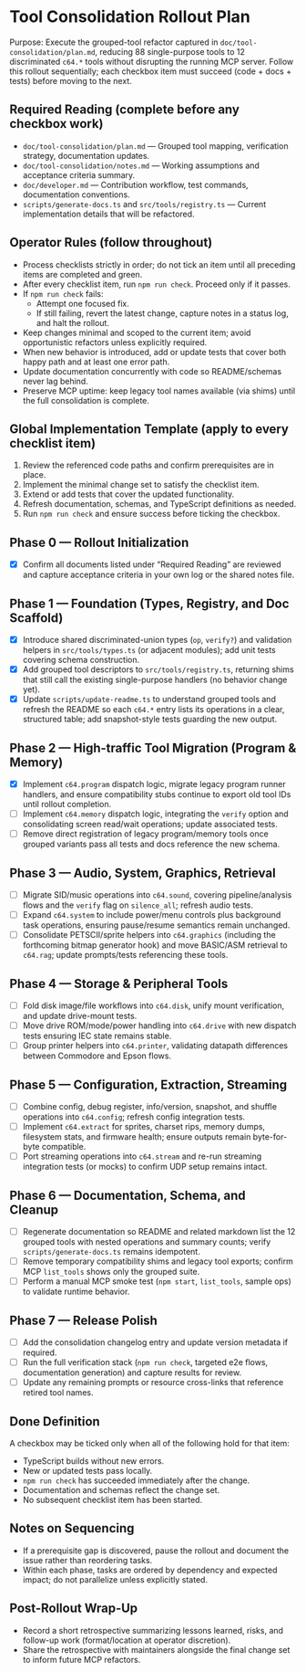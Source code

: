 # Tool Consolidation Rollout Plan

Purpose: Execute the grouped-tool refactor captured in `doc/tool-consolidation/plan.md`, reducing 88 single-purpose tools to 12 discriminated `c64.*` tools without disrupting the running MCP server. Follow this rollout sequentially; each checkbox item must succeed (code + docs + tests) before moving to the next.

## Required Reading (complete before any checkbox work)

- `doc/tool-consolidation/plan.md` — Grouped tool mapping, verification strategy, documentation updates.
- `doc/tool-consolidation/notes.md` — Working assumptions and acceptance criteria summary.
- `doc/developer.md` — Contribution workflow, test commands, documentation conventions.
- `scripts/generate-docs.ts` and `src/tools/registry.ts` — Current implementation details that will be refactored.

## Operator Rules (follow throughout)

- Process checklists strictly in order; do not tick an item until all preceding items are completed and green.
- After every checklist item, run `npm run check`. Proceed only if it passes.
- If `npm run check` fails:
  - Attempt one focused fix.
  - If still failing, revert the latest change, capture notes in a status log, and halt the rollout.
- Keep changes minimal and scoped to the current item; avoid opportunistic refactors unless explicitly required.
- When new behavior is introduced, add or update tests that cover both happy path and at least one error path.
- Update documentation concurrently with code so README/schemas never lag behind.
- Preserve MCP uptime: keep legacy tool names available (via shims) until the full consolidation is complete.

## Global Implementation Template (apply to every checklist item)

1. Review the referenced code paths and confirm prerequisites are in place.
2. Implement the minimal change set to satisfy the checklist item.
3. Extend or add tests that cover the updated functionality.
4. Refresh documentation, schemas, and TypeScript definitions as needed.
5. Run `npm run check` and ensure success before ticking the checkbox.

## Phase 0 — Rollout Initialization

- [x] Confirm all documents listed under “Required Reading” are reviewed and capture acceptance criteria in your own log or the shared notes file.

## Phase 1 — Foundation (Types, Registry, and Doc Scaffold)

- [x] Introduce shared discriminated-union types (`op`, `verify?`) and validation helpers in `src/tools/types.ts` (or adjacent modules); add unit tests covering schema construction.
- [x] Add grouped tool descriptors to `src/tools/registry.ts`, returning shims that still call the existing single-purpose handlers (no behavior change yet).
- [x] Update `scripts/update-readme.ts` to understand grouped tools and refresh the README so each `c64.*` entry lists its operations in a clear, structured table; add snapshot-style tests guarding the new output.

## Phase 2 — High-traffic Tool Migration (Program & Memory)

- [x] Implement `c64.program` dispatch logic, migrate legacy program runner handlers, and ensure compatibility stubs continue to export old tool IDs until rollout completion.
- [ ] Implement `c64.memory` dispatch logic, integrating the `verify` option and consolidating screen read/wait operations; update associated tests.
- [ ] Remove direct registration of legacy program/memory tools once grouped variants pass all tests and docs reference the new schema.

## Phase 3 — Audio, System, Graphics, Retrieval

- [ ] Migrate SID/music operations into `c64.sound`, covering pipeline/analysis flows and the `verify` flag on `silence_all`; refresh audio tests.
- [ ] Expand `c64.system` to include power/menu controls plus background task operations, ensuring pause/resume semantics remain unchanged.
- [ ] Consolidate PETSCII/sprite helpers into `c64.graphics` (including the forthcoming bitmap generator hook) and move BASIC/ASM retrieval to `c64.rag`; update prompts/tests referencing these tools.

## Phase 4 — Storage & Peripheral Tools

- [ ] Fold disk image/file workflows into `c64.disk`, unify mount verification, and update drive-mount tests.
- [ ] Move drive ROM/mode/power handling into `c64.drive` with new dispatch tests ensuring IEC state remains stable.
- [ ] Group printer helpers into `c64.printer`, validating datapath differences between Commodore and Epson flows.

## Phase 5 — Configuration, Extraction, Streaming

- [ ] Combine config, debug register, info/version, snapshot, and shuffle operations into `c64.config`; refresh config integration tests.
- [ ] Implement `c64.extract` for sprites, charset rips, memory dumps, filesystem stats, and firmware health; ensure outputs remain byte-for-byte compatible.
- [ ] Port streaming operations into `c64.stream` and re-run streaming integration tests (or mocks) to confirm UDP setup remains intact.

## Phase 6 — Documentation, Schema, and Cleanup

- [ ] Regenerate documentation so README and related markdown list the 12 grouped tools with nested operations and summary counts; verify `scripts/generate-docs.ts` remains idempotent.
- [ ] Remove temporary compatibility shims and legacy tool exports; confirm MCP `list_tools` shows only the grouped suite.
- [ ] Perform a manual MCP smoke test (`npm start`, `list_tools`, sample ops) to validate runtime behavior.

## Phase 7 — Release Polish

- [ ] Add the consolidation changelog entry and update version metadata if required.
- [ ] Run the full verification stack (`npm run check`, targeted e2e flows, documentation generation) and capture results for review.
- [ ] Update any remaining prompts or resource cross-links that reference retired tool names.

## Done Definition

A checkbox may be ticked only when all of the following hold for that item:

- TypeScript builds without new errors.
- New or updated tests pass locally.
- `npm run check` has succeeded immediately after the change.
- Documentation and schemas reflect the change set.
- No subsequent checklist item has been started.

## Notes on Sequencing

- If a prerequisite gap is discovered, pause the rollout and document the issue rather than reordering tasks.
- Within each phase, tasks are ordered by dependency and expected impact; do not parallelize unless explicitly stated.

## Post-Rollout Wrap-Up

- Record a short retrospective summarizing lessons learned, risks, and follow-up work (format/location at operator discretion).
- Share the retrospective with maintainers alongside the final change set to inform future MCP refactors.
